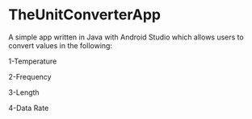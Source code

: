 # TheUnitConverterApp

A simple app written in Java with Android Studio which allows users to convert values in the following:

1-Temperature

2-Frequency

3-Length

4-Data Rate
